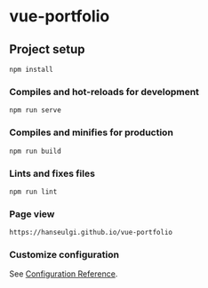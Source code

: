 # vue-portfolio

## Project setup
```
npm install
```

### Compiles and hot-reloads for development
```
npm run serve
```

### Compiles and minifies for production
```
npm run build
```

### Lints and fixes files
```
npm run lint
```

### Page view
```
https://hanseulgi.github.io/vue-portfolio
```

### Customize configuration
See [Configuration Reference](https://cli.vuejs.org/config/).
